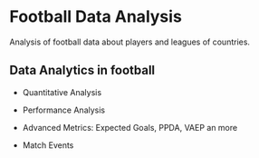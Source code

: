 # Football Data Analysis
Analysis of football data about players and leagues of countries.



## Data Analytics in football

- Quantitative Analysis

- Performance Analysis

- Advanced Metrics: Expected Goals, PPDA, VAEP an more

- Match Events 
